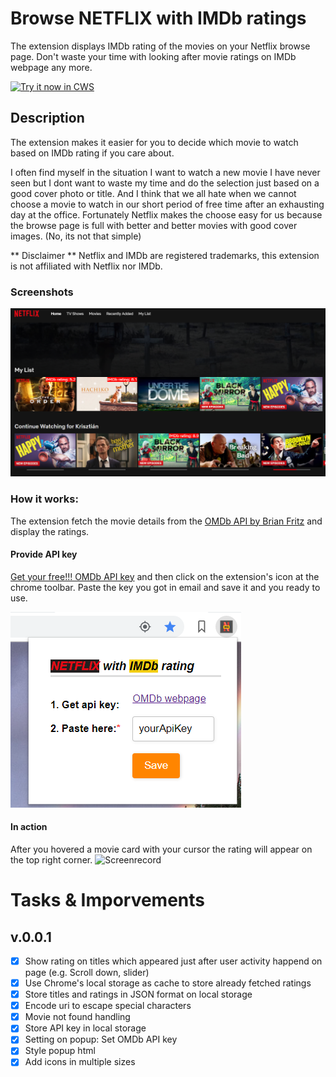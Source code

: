 # Browse NETFLIX with IMDb ratings 
The extension displays IMDb rating of the movies on your Netflix browse page. Don't waste your time with looking after movie ratings on IMDb webpage any more. 

<a target="_blank" href="https://chrome.google.com/webstore/detail/bgioekpgighagonidghmhjlbphlpjioa">![Try it now in CWS](https://raw.github.com/GoogleChrome/chrome-app-samples/master/tryitnowbutton.png "Click here to install this from the Chrome Web Store")</a>

## Description
The extension makes it easier for you to decide which movie to watch based on IMDb rating if you care about. 

I often find myself in the situation I want to watch a new movie I have never seen but I dont want to waste my time and do the selection just based on a good cover photo or title. And I think that we all hate when we cannot choose a movie to watch in our short period of free time after an exhausting day at the office. Fortunately Netflix makes the choose easy for us because the browse page is full with better and better movies with good cover images. (No, its not that simple)

** Disclaimer ** Netflix and IMDb are registered trademarks, this extension is not affiliated with Netflix nor IMDb.

### Screenshots
![Screenshot](resources/capture.PNG)

### How it works:
The extension fetch the movie details from the [OMDb API by Brian Fritz](https://www.omdbapi.com/) and display the ratings.
#### Provide API key
[Get your free!!! OMDb API key](https://www.omdbapi.com/apikey.aspx) and then click on the extension's icon at the chrome toolbar. Paste the key you got in email and save it and you ready to use.

![Screenshot](resources/capture2.PNG)

#### In action
After you hovered a movie card with your cursor the rating will appear on the top right corner.
![Screenrecord](resources/capture.gif)

# Tasks & Imporvements

## v.0.0.1
- [x] Show rating on titles which appeared just after user activity happend on page (e.g. Scroll down, slider)
- [x] Use Chrome's local storage as cache to store already fetched ratings
- [X] Store titles and ratings in JSON format on local storage
- [X] Encode uri to escape special characters
- [X] Movie not found handling
- [x] Store API key in local storage
- [x] Setting on popup: Set OMDb API key
- [x] Style popup html
- [x] Add icons in multiple sizes

